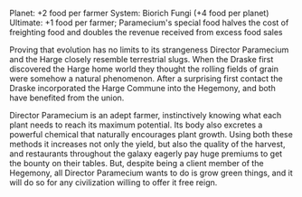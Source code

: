 Planet: +2 food per farmer
System: Biorich Fungi (+4 food per planet)
Ultimate: +1 food per farmer; Paramecium's special food halves the cost of freighting food and doubles the revenue received from excess food sales

Proving that evolution has no limits to its strangeness Director Paramecium and the Harge closely resemble terrestrial slugs.  When the Draske first discovered the Harge home world they thought the rolling fields of grain were somehow a natural phenomenon.  After a surprising first contact the Draske incorporated the Harge Commune into the Hegemony, and both have benefited from the union.

Director Paramecium is an adept farmer, instinctively knowing what each plant needs to reach its maximum potential.  Its body also excretes a powerful chemical that naturally encourages plant growth.  Using both these methods it increases not only the yield, but also the quality of the harvest, and restaurants throughout the galaxy eagerly pay huge premiums to get the bounty on their tables.  But, despite being a client member of the Hegemony, all Director Paramecium wants to do is grow green things, and it will do so for any civilization willing to offer it free reign.